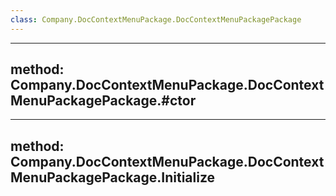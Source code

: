 ```yaml
---
class: Company.DocContextMenuPackage.DocContextMenuPackagePackage
---
```


---
method: Company.DocContextMenuPackage.DocContextMenuPackagePackage.#ctor
---

---
method: Company.DocContextMenuPackage.DocContextMenuPackagePackage.Initialize
---

